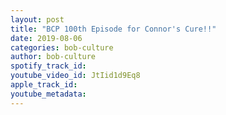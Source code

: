```yaml
---
layout: post
title: "BCP 100th Episode for Connor's Cure!!"
date: 2019-08-06
categories: bob-culture
author: bob-culture
spotify_track_id: 
youtube_video_id: JtIid1d9Eq8
apple_track_id: 
youtube_metadata: 
---
```

